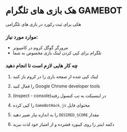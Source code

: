 # هک بازی های تلگرام GAMEBOT
هکی برای ثبت رکورد در بازی های تلگرامی

### موارد مورد نیاز:

- مرورگر گوگل کروم در کامپیوتر
- تلگرام برای کپی کردن لینک بازی مخصوص به شما

### چه کار هایی لازم است تا انجام دهید

1. لینک کپی شده از صفحه بازی را در کروم باز کنید

2. را فعال کنید Google Chrome developer tools

3. (inspect - console)در اینسپکت به تب کنسول رفته

4. را کپی کرده `GameBotHack.js` محتوای فایل 

5. را به اندازه نیاز تغییر دهید `DESIRED_SCORE` مقدار

6. دکمه اینتر را روی کیبورد فشرده و از امتیاز خود لذت ببرید
